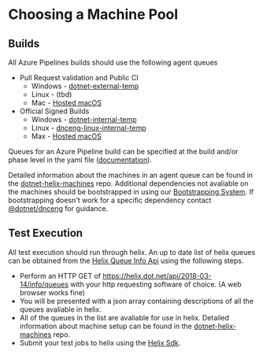 # Choosing a Machine Pool

## Builds
All Azure Pipelines builds should use the following agent queues
 * Pull Request validation and Public CI
   * Windows - [dotnet-external-temp]
   * Linux - (tbd)
   * Mac - [Hosted macOS](https://docs.microsoft.com/en-us/azure/devops/pipelines/agents/hosted?view=vsts&tabs=yaml)
 * Official Signed Builds
   * Windows - [dotnet-internal-temp]
   * Linux - [dnceng-linux-internal-temp]
   * Max - [Hosted macOS](https://docs.microsoft.com/en-us/azure/devops/pipelines/agents/hosted?view=vsts&tabs=yaml)
   
Queues for an Azure Pipeline build can be specified at the build and/or phase level in the yaml file ([documentation](https://github.com/Microsoft/azure-pipelines-agent/blob/master/docs/preview/yamlgettingstarted-pools.md)).

Detailed information about the machines in an agent queue can be found in the [dotnet-helix-machines] repo. Additional dependencies not avaliable on the machines should be bootstrapped in using our [Bootstrapping System]. If bootstrapping doesn't work for a specific dependency contact [@dotnet/dnceng] for guidance.

## Test Execution
All test execution should run through helix. An up to date list of helix queues can be obtained from the [Helix Queue Info Api] using the following steps.
 * Perform an HTTP GET of https://helix.dot.net/api/2018-03-14/info/queues with your http requesting software of choice. (A web browser works fine)
 * You will be presented with a json array containing descriptions of all the queues avaliable in helix.
 * All of the queues in the list are avaliable for use in helix. Detailed information about machine setup can be found in the [dotnet-helix-machines] repo.
 * Submit your test jobs to helix using the [Helix Sdk].


[Helix Sdk]: /Documentation/VSTS/SendingJobsToHelix.md
[Bootstrapping System]: /Documentation/Projects/NativeDependencies/NativeDependencyBootstrappingPhase1.md
[@dotnet/dnceng]: https://github.com/orgs/dotnet/teams/dnceng

[dotnet-internal-temp]: https://dev.azure.com/dnceng/internal/_settings/agentqueues?queueId=67&_a=agents
[dnceng-linux-internal-temp]: https://dev.azure.com/dnceng/internal/_settings/agentqueues?queueId=61&_a=agents
[dotnet-external-temp]: https://dev.azure.com/dnceng/internal/_settings/agentqueues?queueId=47&_a=agents

[dotnet-helix-machines]: https://dev.azure.com/dnceng/internal/internal%20Team/_git/dotnet-helix-machines?path=%2FREADME.md&version=GBmaster
[Helix Queue Info Api]: https://helix.dot.net/swagger/ui/index#!/Information/Information_QueueInfoList

